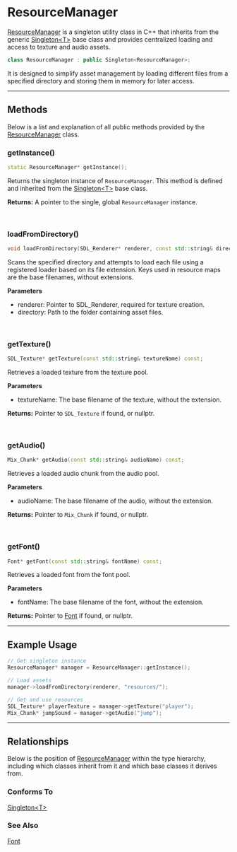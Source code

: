 # ResourceManager

[ResourceManager](ResourceManager.md) is a singleton 
utility class in C++ that inherits from the generic
[Singleton\<T\>](Singleton.md) base class and provides 
centralized loading and access to texture and audio 
assets.

```c++
class ResourceManager : public Singleton<ResourceManager>;
```

It is designed to simplify asset management by loading 
different files from a specified directory
and storing them in memory for later access.

---

## Methods
Below is a list and explanation of all public methods
provided by the [ResourceManager](ResourceManager.md) class.

### getInstance()

```c++
static ResourceManager* getInstance();
```

Returns the singleton instance of `ResourceManager`. 
This method is defined and inherited from the
[Singleton\<T\>](Singleton.md) base class.

**Returns:**
A pointer to the single, global `ResourceManager` 
instance.

<br>

### loadFromDirectory()

```c++
void loadFromDirectory(SDL_Renderer* renderer, const std::string& directory);
```

Scans the specified directory and attempts to load each 
file using a registered loader based on its file 
extension. Keys used in resource maps are the base filenames, without extensions.

**Parameters**
- renderer: Pointer to SDL_Renderer, required for texture creation.
- directory: Path to the folder containing asset files.

<br>

### getTexture()

```c++
SDL_Texture* getTexture(const std::string& textureName) const;
```
Retrieves a loaded texture from the texture pool.

**Parameters**
- textureName: The base filename of the texture, without the extension.

**Returns:**
Pointer to `SDL_Texture` if found, or nullptr.

<br>

### getAudio()

```c++
Mix_Chunk* getAudio(const std::string& audioName) const;
```

Retrieves a loaded audio chunk from the audio pool.

**Parameters**
- audioName: The base filename of the audio, without the extension.

**Returns:**
Pointer to `Mix_Chunk` if found, or nullptr.

<br>

### getFont()

```c++
Font* getFont(const std::string& fontName) const;
```

Retrieves a loaded font from the font pool.

**Parameters**
- fontName: The base filename of the font, without the extension.

**Returns:**
Pointer to [Font](Font.md) if found, or nullptr.

---

## Example Usage

```c++
// Get singleton instance
ResourceManager* manager = ResourceManager::getInstance();

// Load assets
manager->loadFromDirectory(renderer, "resources/");

// Get and use resources
SDL_Texture* playerTexture = manager->getTexture("player");
Mix_Chunk* jumpSound = manager->getAudio("jump");
```

---

## Relationships
Below is the position of [ResourceManager](ResourceManager.md)
within the type hierarchy, including which classes inherit
from it and which base classes it derives from.

### Conforms To
[Singleton\<T\>](Singleton.md)

### See Also
[Font](Font.md)
